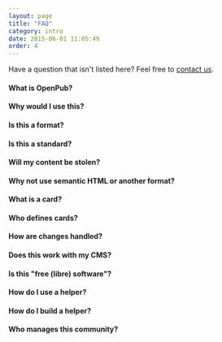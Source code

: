 ```yaml
---
layout: page
title: "FAQ"
category: intro
date: 2015-06-01 11:05:49
order: 4
---
```


Have a question that isn't listed here? Feel free to [contact us][1].

#### What is OpenPub?

#### Why would I use this?

#### Is this a format?

#### Is this a standard?

#### Will my content be stolen?

#### Why not use semantic HTML or another format?

#### What is a card?

#### Who defines cards?

#### How are changes handled?

#### Does this work with my CMS?

#### Is this "free (libre) software"?

#### How do I use a helper?

#### How do I build a helper?

#### Who manages this community?

[1]: #

